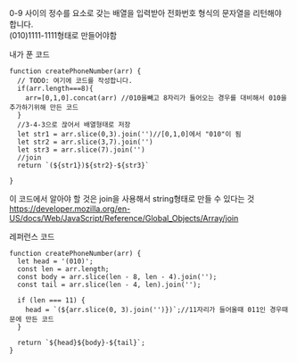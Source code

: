 0-9 사이의 정수를 요소로 갖는 배열을 입력받아 전화번호 형식의 문자열을 리턴해야 합니다.<br>
(010)1111-1111형태로 만들어야함

내가 푼 코드
```
function createPhoneNumber(arr) {
  // TODO: 여기에 코드를 작성합니다.
  if(arr.length===8){
    arr=[0,1,0].concat(arr) //010을빼고 8자리가 들어오는 경우를 대비해서 010을 추가하기위해 만든 코드
  }
  //3-4-3으로 끊어서 배열형태로 저장
  let str1 = arr.slice(0,3).join('')//[0,1,0]에서 "010"이 됨
  let str2 = arr.slice(3,7).join('')
  let str3 = arr.slice(7).join('')
  //join
  return `(${str1})${str2}-${str3}`

}
```
이 코드에서 알아야 할 것은 join을 사용해서 string형태로 만들 수 있다는 것 <br>
https://developer.mozilla.org/en-US/docs/Web/JavaScript/Reference/Global_Objects/Array/join

레퍼런스 코드
```
function createPhoneNumber(arr) {
  let head = '(010)';
  const len = arr.length;
  const body = arr.slice(len - 8, len - 4).join('');
  const tail = arr.slice(len - 4, len).join('');

  if (len === 11) {
    head = `(${arr.slice(0, 3).join('')})`;//11자리가 들어올때 011인 경우때문에 만든 코드
  }

  return `${head}${body}-${tail}`;
}

```
